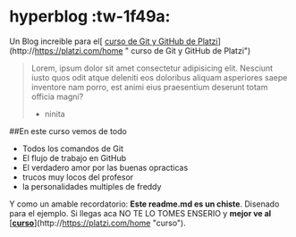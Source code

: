 # hyperblog :tw-1f49a:
Un Blog increible para el[ [curso de Git y GitHub de Platzi](https://https://platzi.com/home "curso de Git y GitHub de Platzi")](http://https://platzi.com/home " curso de Git y GitHub de Platzi")
>Lorem, ipsum dolor sit amet consectetur adipisicing elit. Nesciunt iusto quos odit atque deleniti eos doloribus aliquam asperiores saepe inventore nam porro, est animi eius praesentium deserunt totam officia magni?
> - ninita

##En este curso vemos de todo
* Todos los comandos de Git
* El flujo de trabajo en GitHub
* El verdadero amor por las buenas opracticas 
* trucos muy locos del profesor
* la personalidades multiples de freddy

Y como un amable recordatorio: **Este readme.md es un chiste**.  Disenado para el ejemplo. Si llegas aca NO TE LO TOMES ENSERIO y **mejor ve al** [**[curso](https://https://platzi.com/home "curso")**](http://https://platzi.com/home "curso"). 
